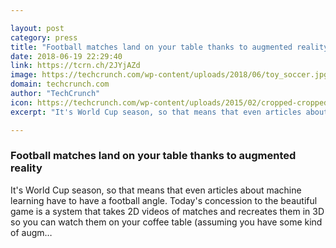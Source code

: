 ```yaml
---

layout: post
category: press
title: "Football matches land on your table thanks to augmented reality"
date: 2018-06-19 22:29:40
link: https://tcrn.ch/2JYjAZd
image: https://techcrunch.com/wp-content/uploads/2018/06/toy_soccer.jpg?w=591
domain: techcrunch.com
author: "TechCrunch"
icon: https://techcrunch.com/wp-content/uploads/2015/02/cropped-cropped-favicon-gradient.png?w=180
excerpt: "It's World Cup season, so that means that even articles about machine learning have to have a football angle. Today's concession to the beautiful game is a system that takes 2D videos of matches and recreates them in 3D so you can watch them on your coffee table (assuming you have some kind of augm…"

---
```


### Football matches land on your table thanks to augmented reality

It's World Cup season, so that means that even articles about machine learning have to have a football angle. Today's concession to the beautiful game is a system that takes 2D videos of matches and recreates them in 3D so you can watch them on your coffee table (assuming you have some kind of augm…